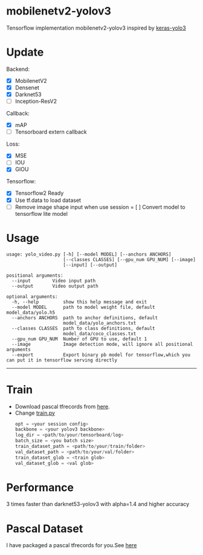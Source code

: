 # mobilenetv2-yolov3
Tensorflow implementation mobilenetv2-yolov3 inspired by [keras-yolo3](https://github.com/qqwweee/keras-yolo3.git)
# Update
Backend:
- [x] MobilenetV2
- [x] Densenet
- [x] Darknet53
- [ ] Inception-ResV2

Callback:
- [x] mAP
- [ ] Tensorboard extern callback

Loss:
- [x] MSE
- [ ] IOU
- [x] GIOU

Tensorflow:
- [x] Tensorflow2 Ready
- [x] Use tf.data to load dataset
- [ ] Remove image shape input when use session
= [ ] Convert model to tensorflow lite model

# Usage
```
usage: yolo_video.py [-h] [--model MODEL] [--anchors ANCHORS]
                     [--classes CLASSES] [--gpu_num GPU_NUM] [--image]
                     [--input] [--output]

positional arguments:
  --input        Video input path
  --output       Video output path

optional arguments:
  -h, --help         show this help message and exit
  --model MODEL      path to model weight file, default model_data/yolo.h5
  --anchors ANCHORS  path to anchor definitions, default
                     model_data/yolo_anchors.txt
  --classes CLASSES  path to class definitions, default
                     model_data/coco_classes.txt
  --gpu_num GPU_NUM  Number of GPU to use, default 1
  --image            Image detection mode, will ignore all positional arguments
  --export           Export binary pb model for tensorflow,which you can put it in tensorflow serving directly
```
---
# Train
* Download pascal tfrecords from [here](https://drive.google.com/drive/folders/172sH75LPeUd2yyzAnrce0LLe2UR_kFqF).
* Change [train.py](https://github.com/fsx950223/mobilenetv2-yolov3/blob/master/train.py)
    ``` python
    opt = <your session config>
    backbone = <your yolov3 backbone>
    log_dir = <path/to/your/tensorboard/log>
    batch_size = <you batch size>
    train_dataset_path = <path/to/your/train/folder>
    val_dataset_path = <path/to/your/val/folder>
    train_dataset_glob = <train glob>
    val_dataset_glob = <val glob>
    ```
    
# Performance
3 times faster than darknet53-yolov3 with alpha=1.4 and higher accuracy

# Pascal Dataset
I have packaged a pascal tfrecords for you.See [here](https://drive.google.com/drive/folders/172sH75LPeUd2yyzAnrce0LLe2UR_kFqF)